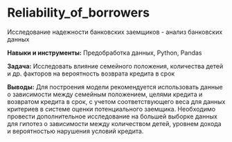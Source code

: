 # Reliability_of_borrowers
Исследование надежности банковских заемщиков - анализ банковских данных

**Навыки и инструменты:**
Предобработка данных, Python, Pandas

**Задача:**
Исследовать влияние семейного положения, количества детей и др. факторов на вероятность возврата кредита в срок

**Выводы:**
Для построения модели рекомендуется использовать данные о зависимости между семейным положением, целями кредита и возвратом кредита в срок, с учетом соответствующего веса для данных критериев в системе оценки потенциального заемщика.
Необходимо провести дополнительное исследование на большей выборке данных для гипотез о зависимости между количеством детей, уровнем дохода и вероятностью нарушения условий кредита.
